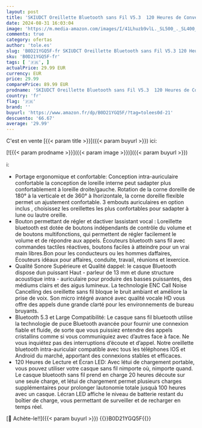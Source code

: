 ```yaml
---
layout: post
title: 'SKIUDCT Oreillette Bluetooth sans Fil V5.3  120 Heures de Conversation Mains Libres Bluetooth Oreillette  Ecounteurs Bluetooth avec Double Micro antibruit ENC pour Conduite/Affaires/Bureau Noir'
date: 2024-08-31 16:03:04
image: 'https://m.media-amazon.com/images/I/41Lhuzb9vlL._SL500_._SL400_.jpg'
comments: true
category: ofertas
author: 'tole.es'
slug: 'B0D21YGQ5F-fr SKIUDCT Oreillette Bluetooth sans Fil V5.3 120 Heures de...'
sku: 'B0D21YGQ5F-fr'
tags: [ '🇫🇷', ]
actualPrice: 29.99 EUR
currency: EUR
price: 29.99
comparePrice: 89.99 EUR
prodname: 'SKIUDCT Oreillette Bluetooth sans Fil V5.3  120 Heures de Conversation Mains Libres Bluetooth Oreillette  Ecounteurs Bluetooth avec Double Micro antibruit ENC pour Conduite/Affaires/Bureau Noir'
country: 'fr'
flag: '🇫🇷'
brand: ''
buyurl: 'https://www.amazon.fr/dp/B0D21YGQ5F/?tag=tolees0d-21'
descuento: '66.67'
average: '29.99'
---
```


C'est en vente [{{< param title >}}]({{< param buyurl >}}) ici:

[![{{< param prodname >}}]({{< param image >}})]({{< param buyurl >}})

ℹ️:

- Portage ergonomique et confortable: Conception intra-auriculaire confortable la conception de loreille interne peut sadapter plus confortablement à loreille droite/gauche. Rotation de la corne doreille de 180° à la verticale et de 360° à lhorizontale, la corne doreille flexible permet un ajustement confortable. 3 embouts auriculaires en option inclus , choisissez les oreillettes les plus confortables pour sadapter à lune ou lautre oreille.
- Bouton permettant de régler et dactiver lassistant vocal : Loreillette bluetooth est dotée de boutons indépendants de contrôle du volume et de boutons multifonctions, qui permettent de régler facilement le volume et de répondre aux appels. Écouteurs bluetooth sans fil avec commandes tactiles réactives, boutons faciles à atteindre pour un vrai main libres.Bon pour les conducteurs ou les hommes daffaires, Écouteurs idéaux pour affaires, conduite, travail, réunions et lexercice.
- Qualité Sonore Supérieure et Qualité dappel: le casque Bluetooth dispose dun puissant Haut - parleur de 13 mm et dune structure acoustique intra - auriculaire pour produire des basses puissantes, des médiums clairs et des aigus lumineux. La technologie ENC Call Noise Cancelling des oreillette sans fil bloque le bruit ambiant et améliore la prise de voix. Son micro intégré avancé avec qualité vocale HD vous offre des appels dune grande clarté pour les environnements de bureau bruyants.
- Bluetooth 5.3 et Large Compatibilité: Le casque sans fil bluetooth utilise la technologie de puce Bluetooth avancée pour fournir une connexion fiable et fluide, de sorte que vous puissiez entendre des appels cristallins comme si vous communiquiez avec d’autres face à face. Ne vous inquiétez pas des interruptions d’écoute et d’appel. Notre oreillette bluetooth intra-auriculair compatible avec tous les téléphones IOS et Android du marché, apportant des connexions stables et efficaces.
- 120 Heures de Lecture et Écran LED: Avec létui de chargement portable, vous pouvez utiliser votre casque sans fil nimporte où, nimporte quand. Le casque bluetooth sans fil prend en charge 20 heures découte sur une seule charge, et létui de chargement permet plusieurs charges supplémentaires pour prolonger lautonomie totale jusquà 100 heures avec un casque. Lécran LED affiche le niveau de batterie restant du boîtier de charge, vous permettant de surveiller et de recharger en temps réel.

[🛒 Achète-le!!]({{< param buyurl >}})
{{<world>}}B0D21YGQ5F{{</world>}}
